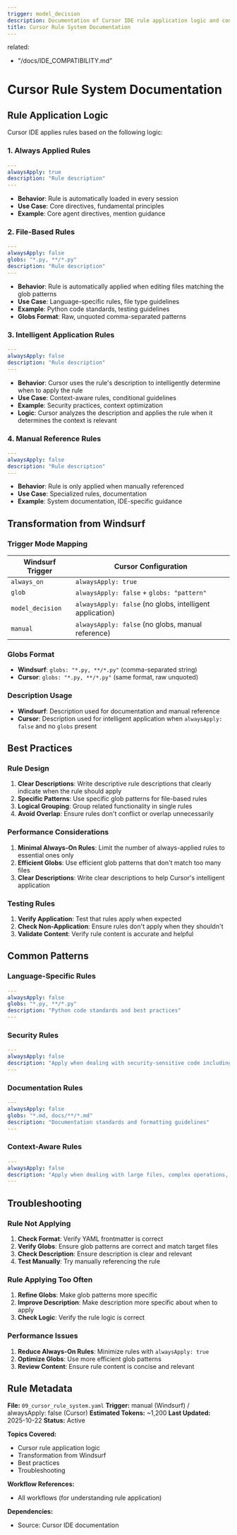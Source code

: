 ```yaml
---
trigger: model_decision
description: Documentation of Cursor IDE rule application logic and configuration
title: Cursor Rule System Documentation
---
```


related:

- "/docs/IDE_COMPATIBILITY.md"

# Cursor Rule System Documentation

## Rule Application Logic

Cursor IDE applies rules based on the following logic:

### 1. Always Applied Rules

```yaml
---
alwaysApply: true
description: "Rule description"
---
```

- **Behavior**: Rule is automatically loaded in every session
- **Use Case**: Core directives, fundamental principles
- **Example**: Core agent directives, mention guidance

### 2. File-Based Rules

```yaml
---
alwaysApply: false
globs: "*.py, **/*.py"
description: "Rule description"
---
```

- **Behavior**: Rule is automatically applied when editing files matching the glob patterns
- **Use Case**: Language-specific rules, file type guidelines
- **Example**: Python code standards, testing guidelines
- **Globs Format**: Raw, unquoted comma-separated patterns

### 3. Intelligent Application Rules

```yaml
---
alwaysApply: false
description: "Rule description"
---
```

- **Behavior**: Cursor uses the rule's description to intelligently determine when to apply the rule
- **Use Case**: Context-aware rules, conditional guidelines
- **Example**: Security practices, context optimization
- **Logic**: Cursor analyzes the description and applies the rule when it determines the context is relevant

### 4. Manual Reference Rules

```yaml
---
alwaysApply: false
description: "Rule description"
---
```

- **Behavior**: Rule is only applied when manually referenced
- **Use Case**: Specialized rules, documentation
- **Example**: System documentation, IDE-specific guidance

## Transformation from Windsurf

### Trigger Mode Mapping

| Windsurf Trigger | Cursor Configuration |
|------------------|---------------------|
| `always_on` | `alwaysApply: true` |
| `glob` | `alwaysApply: false` + `globs: "pattern"` |
| `model_decision` | `alwaysApply: false` (no globs, intelligent application) |
| `manual` | `alwaysApply: false` (no globs, manual reference) |

### Globs Format

- **Windsurf**: `globs: "*.py, **/*.py"` (comma-separated string)
- **Cursor**: `globs: "*.py, **/*.py"` (same format, raw unquoted)

### Description Usage

- **Windsurf**: Description used for documentation and manual reference
- **Cursor**: Description used for intelligent application when `alwaysApply: false` and no `globs` present

## Best Practices

### Rule Design

1. **Clear Descriptions**: Write descriptive rule descriptions that clearly indicate when the rule should apply
2. **Specific Patterns**: Use specific glob patterns for file-based rules
3. **Logical Grouping**: Group related functionality in single rules
4. **Avoid Overlap**: Ensure rules don't conflict or overlap unnecessarily

### Performance Considerations

1. **Minimal Always-On Rules**: Limit the number of always-applied rules to essential ones only
2. **Efficient Globs**: Use efficient glob patterns that don't match too many files
3. **Clear Descriptions**: Write clear descriptions to help Cursor's intelligent application

### Testing Rules

1. **Verify Application**: Test that rules apply when expected
2. **Check Non-Application**: Ensure rules don't apply when they shouldn't
3. **Validate Content**: Verify rule content is accurate and helpful

## Common Patterns

### Language-Specific Rules

```yaml
---
alwaysApply: false
globs: "*.py, **/*.py"
description: "Python code standards and best practices"
---
```

### Security Rules

```yaml
---
alwaysApply: false
description: "Apply when dealing with security-sensitive code including API calls, user input, LLM interactions, and authentication"
---
```

### Documentation Rules

```yaml
---
alwaysApply: false
globs: "*.md, docs/**/*.md"
description: "Documentation standards and formatting guidelines"
---
```

### Context-Aware Rules

```yaml
---
alwaysApply: false
description: "Apply when dealing with large files, complex operations, or memory-intensive tasks"
---
```

## Troubleshooting

### Rule Not Applying

1. **Check Format**: Verify YAML frontmatter is correct
2. **Verify Globs**: Ensure glob patterns are correct and match target files
3. **Check Description**: Ensure description is clear and relevant
4. **Test Manually**: Try manually referencing the rule

### Rule Applying Too Often

1. **Refine Globs**: Make glob patterns more specific
2. **Improve Description**: Make description more specific about when to apply
3. **Check Logic**: Verify the rule logic is correct

### Performance Issues

1. **Reduce Always-On Rules**: Minimize rules with `alwaysApply: true`
2. **Optimize Globs**: Use more efficient glob patterns
3. **Review Content**: Ensure rule content is concise and relevant

## Rule Metadata

**File:** `09_cursor_rule_system.yaml`
**Trigger:** manual (Windsurf) / alwaysApply: false (Cursor)
**Estimated Tokens:** ~1,200
**Last Updated:** 2025-10-22
**Status:** Active

**Topics Covered:**

- Cursor rule application logic
- Transformation from Windsurf
- Best practices
- Troubleshooting

**Workflow References:**

- All workflows (for understanding rule application)

**Dependencies:**

- Source: Cursor IDE documentation
